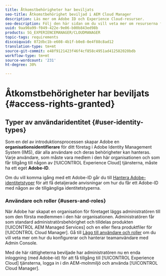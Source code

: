 ```yaml
---
title: Åtkomstbehörigheter har beviljats
seo-title: Åtkomstbehörighet beviljad i AEM Cloud Manager
description: Läs mer om Adobe ID och Experience Cloud-resurser.
seo-description: Följ den här sidan om du vill veta mer om resurserna för Adobe ID och AEM Experience Cloud.
uuid: 9aa90a99-f049-422e-9e06-b00b843ed98b
products: SG_EXPERIENCEMANAGER/CLOUDMANAGER
topic-tags: requirements
discoiquuid: 072dbc1b-e608-4b1f-b0e8-0e4f88c8ad12
translation-type: tm+mt
source-git-commit: e48f9121423f46f4cf858c4951ad412582020bdb
workflow-type: tm+mt
source-wordcount: '231'
ht-degree: 30%

---
```



# Åtkomstbehörigheter har beviljats {#access-rights-granted}

## Typer av användaridentitet {#user-identity-types}

Som en del av introduktionsprocessen skapar Adobe en **organisationsidentifierare** för ditt företag i Adobe Identity Management System (IMS), där alla användare och deras behörigheter kan hanteras. Varje användare, som måste vara medlem i den här organisationen och som får tillgång till någon av [!UICONTROL Experience Cloud] tjänsterna, måste ha ett eget **Adobe-ID**.

Om du vill komma igång med ett Adobe-ID går du till [Hantera Adobe-identitetstyper](https://helpx.adobe.com/enterprise/using/identity.html) för att få detaljerade anvisningar om hur du får ett Adobe-ID med någon av de tillgängliga identitetstyperna.

### Användare och roller {#users-and-roles}

När Adobe har skapat en organisation för företaget läggs administratören till som den första medlemmen i den här organisationen. Administratören får som standard administratörsbehörighet och tilldelas produkten [!UICONTROL AEM Managed Services] och en eller flera produktfiler för [!UICONTROL Cloud Manager]. Gå till [Lägg till användare och roller](setting-up-users-and-roles.md) om du vill veta mer om hur du konfigurerar och hanterar teamanvändare med Admin Console.

Med de här rättigheterna beviljade har administratören nu en enda inloggning (med Adobe-id) för att få tillgång till [!UICONTROL Experience Cloud] tjänsterna, logga in i din AEM-molnmiljö och använda [!UICONTROL Cloud Manager].
